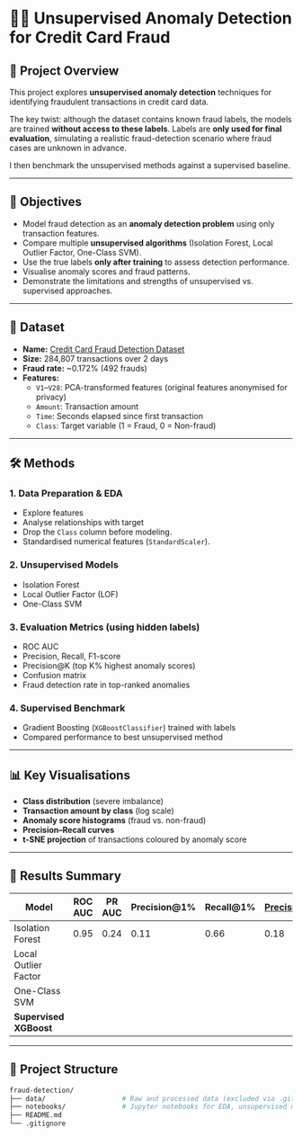 # 🕵️‍♂️ Unsupervised Anomaly Detection for Credit Card Fraud

## 📌 Project Overview

This project explores **unsupervised anomaly detection** techniques for identifying fraudulent transactions in credit card data.

The key twist: although the dataset contains known fraud labels, the models are trained **without access to these labels**. Labels are **only used for final evaluation**, simulating a realistic fraud-detection scenario where fraud cases are unknown in advance.

I then benchmark the unsupervised methods against a supervised baseline.

---

## 🎯 Objectives

- Model fraud detection as an **anomaly detection problem** using only transaction features.
- Compare multiple **unsupervised algorithms** (Isolation Forest, Local Outlier Factor, One-Class SVM).
- Use the true labels **only after training** to assess detection performance.
- Visualise anomaly scores and fraud patterns.
- Demonstrate the limitations and strengths of unsupervised vs. supervised approaches.

---

## 📂 Dataset

- **Name:** [Credit Card Fraud Detection Dataset](https://www.kaggle.com/datasets/mlg-ulb/creditcardfraud)
- **Size:** 284,807 transactions over 2 days
- **Fraud rate:** ~0.172% (492 frauds)
- **Features:**
  - `V1`–`V28`: PCA-transformed features (original features anonymised for privacy)
  - `Amount`: Transaction amount
  - `Time`: Seconds elapsed since first transaction
  - `Class`: Target variable (1 = Fraud, 0 = Non-fraud)

---

## 🛠️ Methods

### 1. **Data Preparation & EDA**
- Explore features
- Analyse relationships with target
- Drop the `Class` column before modeling.
- Standardised numerical features (`StandardScaler`).

### 2. **Unsupervised Models**
- Isolation Forest
- Local Outlier Factor (LOF)
- One-Class SVM

### 3. **Evaluation Metrics** (using hidden labels)
- ROC AUC
- Precision, Recall, F1-score
- Precision@K (top K% highest anomaly scores)
- Confusion matrix
- Fraud detection rate in top-ranked anomalies

### 4. **Supervised Benchmark**
- Gradient Boosting (`XGBoostClassifier`) trained with labels
- Compared performance to best unsupervised method

---

## 📊 Key Visualisations

- **Class distribution** (severe imbalance)
- **Transaction amount by class** (log scale)
- **Anomaly score histograms** (fraud vs. non-fraud)
- **Precision–Recall curves**
- **t-SNE projection** of transactions coloured by anomaly score

---

## 🚀 Results Summary

| Model                 | ROC AUC  | PR AUC | Precision@1% | Recall@1% | Precision@0.5% | Recall@0.5% |
|-----------------------|----------|--------|--------------|-----------|----------------|-------------|
| Isolation Forest      | 0.95     | 0.24   | 0.11         | 0.66      | 0.18           | 0.52        |
| Local Outlier Factor  |          |        |              |           |                |             |
| One-Class SVM         |          |        |              |           |                |             |
| **Supervised XGBoost**|          |        |              |           |                |             |

---

## 📂 Project Structure

```bash
fraud-detection/
├── data/                   # Raw and processed data (excluded via .gitignore)
├── notebooks/              # Jupyter notebooks for EDA, unsupervised modelling and supervised modelling
├── README.md
└── .gitignore